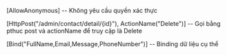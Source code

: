 ﻿[AllowAnonymous]
	-- Không yêu cầu quyền xác thực

[HttpPost("/admin/contact/detail/{id}"), ActionName("Delete")] 
	-- Gọi bằng pthuc post và actionName để truy cập là Delete

[Bind("FullName,Email,Message,PhoneNumber")]
	-- Binding dữ liệu cụ thể